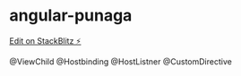 # angular-punaga

[Edit on StackBlitz ⚡️](https://stackblitz.com/edit/angular-punaga)

@ViewChild
@Hostbinding
@HostListner
@CustomDirective

